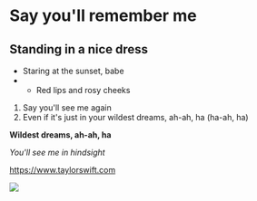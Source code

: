 # Say you'll remember me
## Standing in a nice dress
- Staring at the sunset, babe
- - Red lips and rosy cheeks
1) Say you'll see me again
2) Even if it's just in your wildest dreams, ah-ah, ha (ha-ah, ha)

**Wildest dreams, ah-ah, ha**

*You'll see me in hindsight*

https://www.taylorswift.com

![](https://media1.tenor.com/m/RiBayKt0-fkAAAAC/teffy-taylor-swift.gif)
